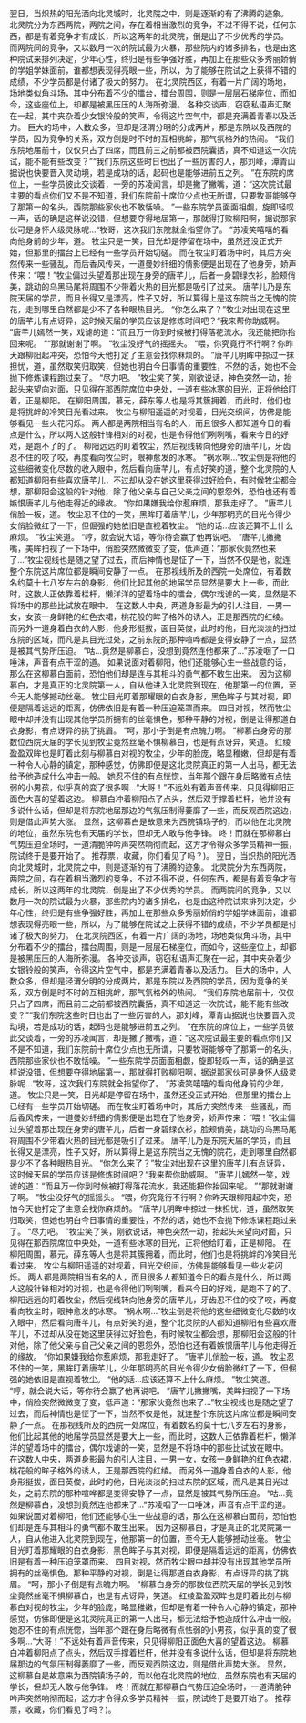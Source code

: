 翌日，当炽热的阳光洒向北灵城时，北灵院之中，则是逐渐的有了沸腾的迹象。
北灵院分为东西两院，两院之间，存在着相当激烈的竞争，不过不得不说，任何东西，都是有着竞争才有成长，所以这两年的北灵院，倒是出了不少优秀的学员。
而两院间的竞争，又以数月一次的院试最为火暴，那些院内的诸多排名，也是由这种院试来排列决定，少年心性，终归是有些争强好胜，再加上在那些众多秀丽娇俏的学姐学妹面前，谁都想表现得亮眼一些，所以，为了能够在院试之上获得不错的成绩，不少学员都是付诸了极大的努力。
在北灵院西区，有着一片广阔的场地，场地类似角斗场，其中分布着不少的擂台，擂台周围，则是一层层石梯座位，而如今，这些座位上，却都是被黑压压的人海所弥漫。
各种交谈声，窃窃私语声汇聚在一起，其中夹杂着少女银铃般的笑声，令得这片空气中，都是充满着青春以及活力。
巨大的场中，人数众多，但却是泾渭分明的分成两片，那是东院以及西院的学员，因为竞争的关系，双方倒是时不时的互相挑衅，那气氛格外的热闹。
“我们东院地届前十，仅仅只占了四席，而且前三之前都被西院囊括，真不知道这一次院试，能不能有些改变？”“我们东院这些时日也出了一些厉害的人，那刘峰，潭青山据说也快要晋入灵动境，若是成功的话，起码也是能够进前五之列。
”在东院的席位上，一些学员彼此交谈着，一旁的苏凌闻言，却是撇了撇嘴，道：“这次院试最主要的看点你们又不是不知道，我们东院前十席位少点也无所谓，只要牧哥能够夺了那第一的名头，西院那些家伙也不敢恬噪。
”一些东院学员面面相觑，旋即轻叹一声，话的确是这样说没错，但想要夺得地届第一，那就得打败柳阳啊，据说那家伙可是身怀人级灵脉呢...“牧哥，这次我们东院就全指望你了。
”苏凌笑嘻嘻的看向他身前的少年，道。
牧尘只是一笑，目光却是停留在场中，虽然还没正式开始，但那里的擂台上已经有一些学员开始切磋。
而在牧尘盯着场中时，其后方突然传来一些骚乱，而后香风传来，一道曼妙纤细的倩影便是出现在了他身旁，娇声传来：“喂！”牧尘偏过头望着那出现在身旁的唐芊儿，后者一身碧绿衣衫，脸颊俏美，跳动的乌黑马尾将周围不少带着火热的目光都是吸引了过来。
唐芊儿乃是东院天届的学员，而且长得又是漂亮，性子又好，所以算得上是这东院当之无愧的院花，走到哪里自然都是少不了各种眼热目光。
“你怎么来了？”牧尘对出现在这里的唐芊儿有点讶异，这时候天届的学员应该是修炼时间吧？“我来帮你助威啊。
”唐芊儿嫣然一笑，戏谑的道：“而且万一你到时候被打得落花流水，我还能把你抬回来呢。
”“那就谢谢了啊。
”牧尘没好气的摇摇头。
“喂，你究竟行不行啊？你昨天跟柳阳起冲突，恐怕今天他打定了主意会找你麻烦的。
”唐芊儿明眸中掠过一抹担忧，道，虽然取笑归取笑，但她也明白今日事情的重要性，不然的话，她也不会抛下修炼课程跑过来了。
“尽力吧。
”牧尘笑了笑，刚欲说话，神色突然一动，抬起头来望向对面，只见得在那西院席位中央处，一道有些冰寒的目光，正将他给盯着，正是柳阳。
在柳阳周围，慕元，薛东等人也是将其簇拥着，而此时，他们也是将挑衅的冷笑目光看过来。
牧尘与柳阳遥遥的对视着，目光交织间，仿佛是能够看见一些火花闪烁。
两人都是两院相当有名的人，而且很多人都知道今日的看点是什么，所以两人这般针锋相对的对视，也是令得他们咧咧嘴，看来今日的好戏，是跑不了的了。
柳阳远远的盯着牧尘，然后视线转向他身旁的唐芊儿，牙齿忍不住的咬了咬，再度看向牧尘时，眼神愈发的冰寒。
“祸水啊...”牧尘倒是将他的这些细微变化尽数的收入眼中，然后看向唐芊儿，有点好笑的道，整个北灵院的人都知道柳阳有些喜欢唐芊儿，不过却从没在她这里获得过好脸色，有时候牧尘都会想，那柳阳会这般的针对他，除了他父亲与自己父亲之间的恩怨外，恐怕也还有着嫉恨唐芊儿与他走得近的缘故。
“你如果嫌我给你惹麻烦，那我走好了。
”唐芊儿俏脸一板，道。
牧尘忍不住的一笑，黑眸盯着唐芊儿，少年那明亮的目光令得少女俏脸微红了一下，但倔强的她依旧是直视着牧尘。
“他的话...应该还算不上什么麻烦。
”牧尘笑道。
“哼，就会说大话，等你待会赢了他再说吧。
”唐芊儿撇撇嘴，美眸扫视了一下场中，俏脸突然微微变了变，低声道：“那家伙竟然也来了...”牧尘视线也是随之望了过去，而后神情也是怔了一下，当然不仅是他，就连整个东院这片席位都是瞬间安静了一点。
在那视线所及的西院一处席位，有着数名约莫十七八岁左右的身影，他们比起其他的地届学员显然是要大上一些，而此时，这数人正依靠着栏杆，懒洋洋的望着场中的擂台，偶尔戏谑的一笑，显然是不将场中的那些比试放在眼中。
在这数人中央，两道身影最为的引人注目，一男一女，女孩一身鲜艳的红色衣裙，桃花般的眸子格外的诱人，正是那西院的红绫。
而另外一道身着白衣的人影，他身形挺拔，面目英俊，此时的他，目光淡淡的扫过东院的区域，而凡是其目光过处，之前东院的那种喧哗都是变得安静了一点，显然是被其气势所压迫。
“咕...竟然是柳慕白，没想到竟然连他都来了...”苏凌咽了一口唾沫，声音有点干涩的道。
如果说面对着柳阳，他们还能够心生一些战意的话，那么在这柳慕白面前，恐怕他们却是连与其相斗的勇气都不敢生出来。
因为这柳慕白，才是真正的北灵院第一人，自从他进入北灵院到现在，他那第一的位置，至今无人能够撼动丝毫。
牧尘目光盯着那耀眼的白衣身影，黑色眸子与其对视，即便是隔着远远的距离，仿佛依旧是有着一种压迫笼罩而来。
四目对视，然而牧尘眼中却并没有出现其他学员所拥有的丝毫惧色，那种平静的对视，倒是让得那道白衣身影，有点讶异的挑了挑眉。
“呵，那小子倒是有点魄力啊。
”柳慕白身旁的那数位西院天届的学长见到牧尘竟然丝毫不惧柳慕白，也是有点讶异，笑道。
红绫盈盈双眸也是盯着此刻与柳慕白对视的牧尘，少年的脸庞，略显稚嫩，但却是有着一种令人心静的镇定，那种感觉，仿佛即便是这北灵院真正的第一人出马，都无法给予他造成什么冲击一般。
她忍不住的有点恍惚，当年那个跟在身后略微有点怯弱的小男孩，似乎真的变了很多啊...“大哥！”不远处有着声音传来，只见得柳阳正面色大喜的望着这边。
柳慕白冲着柳阳点了点头，然后双手撑着栏杆，他并没有多说什么话，但却是将东院地届那边的气氛压制得萎靡了一些，而反观西院这边，则是借此声势大涨。
显然，这柳慕白是故意来为西院镇场子的，而以他在北灵院的地位，虽然东院也有天届的学长，但却无人敢与他争锋。
咚！而就在那柳慕白气势压迫全场时，一道清脆钟吟声突然响彻而起，这方才令得众多学员精神一振，院试终于是要开始了。
推荐票，收藏，你们看见了吗？)。
翌日，当炽热的阳光洒向北灵城时，北灵院之中，则是逐渐的有了沸腾的迹象。
北灵院分为东西两院，两院之间，存在着相当激烈的竞争，不过不得不说，任何东西，都是有着竞争才有成长，所以这两年的北灵院，倒是出了不少优秀的学员。
而两院间的竞争，又以数月一次的院试最为火暴，那些院内的诸多排名，也是由这种院试来排列决定，少年心性，终归是有些争强好胜，再加上在那些众多秀丽娇俏的学姐学妹面前，谁都想表现得亮眼一些，所以，为了能够在院试之上获得不错的成绩，不少学员都是付诸了极大的努力。
在北灵院西区，有着一片广阔的场地，场地类似角斗场，其中分布着不少的擂台，擂台周围，则是一层层石梯座位，而如今，这些座位上，却都是被黑压压的人海所弥漫。
各种交谈声，窃窃私语声汇聚在一起，其中夹杂着少女银铃般的笑声，令得这片空气中，都是充满着青春以及活力。
巨大的场中，人数众多，但却是泾渭分明的分成两片，那是东院以及西院的学员，因为竞争的关系，双方倒是时不时的互相挑衅，那气氛格外的热闹。
“我们东院地届前十，仅仅只占了四席，而且前三之前都被西院囊括，真不知道这一次院试，能不能有些改变？”“我们东院这些时日也出了一些厉害的人，那刘峰，潭青山据说也快要晋入灵动境，若是成功的话，起码也是能够进前五之列。
”在东院的席位上，一些学员彼此交谈着，一旁的苏凌闻言，却是撇了撇嘴，道：“这次院试最主要的看点你们又不是不知道，我们东院前十席位少点也无所谓，只要牧哥能够夺了那第一的名头，西院那些家伙也不敢恬噪。
”一些东院学员面面相觑，旋即轻叹一声，话的确是这样说没错，但想要夺得地届第一，那就得打败柳阳啊，据说那家伙可是身怀人级灵脉呢...“牧哥，这次我们东院就全指望你了。
”苏凌笑嘻嘻的看向他身前的少年，道。
牧尘只是一笑，目光却是停留在场中，虽然还没正式开始，但那里的擂台上已经有一些学员开始切磋。
而在牧尘盯着场中时，其后方突然传来一些骚乱，而后香风传来，一道曼妙纤细的倩影便是出现在了他身旁，娇声传来：“喂！”牧尘偏过头望着那出现在身旁的唐芊儿，后者一身碧绿衣衫，脸颊俏美，跳动的乌黑马尾将周围不少带着火热的目光都是吸引了过来。
唐芊儿乃是东院天届的学员，而且长得又是漂亮，性子又好，所以算得上是这东院当之无愧的院花，走到哪里自然都是少不了各种眼热目光。
“你怎么来了？”牧尘对出现在这里的唐芊儿有点讶异，这时候天届的学员应该是修炼时间吧？“我来帮你助威啊。
”唐芊儿嫣然一笑，戏谑的道：“而且万一你到时候被打得落花流水，我还能把你抬回来呢。
”“那就谢谢了啊。
”牧尘没好气的摇摇头。
“喂，你究竟行不行啊？你昨天跟柳阳起冲突，恐怕今天他打定了主意会找你麻烦的。
”唐芊儿明眸中掠过一抹担忧，道，虽然取笑归取笑，但她也明白今日事情的重要性，不然的话，她也不会抛下修炼课程跑过来了。
“尽力吧。
”牧尘笑了笑，刚欲说话，神色突然一动，抬起头来望向对面，只见得在那西院席位中央处，一道有些冰寒的目光，正将他给盯着，正是柳阳。
在柳阳周围，慕元，薛东等人也是将其簇拥着，而此时，他们也是将挑衅的冷笑目光看过来。
牧尘与柳阳遥遥的对视着，目光交织间，仿佛是能够看见一些火花闪烁。
两人都是两院相当有名的人，而且很多人都知道今日的看点是什么，所以两人这般针锋相对的对视，也是令得他们咧咧嘴，看来今日的好戏，是跑不了的了。
柳阳远远的盯着牧尘，然后视线转向他身旁的唐芊儿，牙齿忍不住的咬了咬，再度看向牧尘时，眼神愈发的冰寒。
“祸水啊...”牧尘倒是将他的这些细微变化尽数的收入眼中，然后看向唐芊儿，有点好笑的道，整个北灵院的人都知道柳阳有些喜欢唐芊儿，不过却从没在她这里获得过好脸色，有时候牧尘都会想，那柳阳会这般的针对他，除了他父亲与自己父亲之间的恩怨外，恐怕也还有着嫉恨唐芊儿与他走得近的缘故。
“你如果嫌我给你惹麻烦，那我走好了。
”唐芊儿俏脸一板，道。
牧尘忍不住的一笑，黑眸盯着唐芊儿，少年那明亮的目光令得少女俏脸微红了一下，但倔强的她依旧是直视着牧尘。
“他的话...应该还算不上什么麻烦。
”牧尘笑道。
“哼，就会说大话，等你待会赢了他再说吧。
”唐芊儿撇撇嘴，美眸扫视了一下场中，俏脸突然微微变了变，低声道：“那家伙竟然也来了...”牧尘视线也是随之望了过去，而后神情也是怔了一下，当然不仅是他，就连整个东院这片席位都是瞬间安静了一点。
在那视线所及的西院一处席位，有着数名约莫十七八岁左右的身影，他们比起其他的地届学员显然是要大上一些，而此时，这数人正依靠着栏杆，懒洋洋的望着场中的擂台，偶尔戏谑的一笑，显然是不将场中的那些比试放在眼中。
在这数人中央，两道身影最为的引人注目，一男一女，女孩一身鲜艳的红色衣裙，桃花般的眸子格外的诱人，正是那西院的红绫。
而另外一道身着白衣的人影，他身形挺拔，面目英俊，此时的他，目光淡淡的扫过东院的区域，而凡是其目光过处，之前东院的那种喧哗都是变得安静了一点，显然是被其气势所压迫。
“咕...竟然是柳慕白，没想到竟然连他都来了...”苏凌咽了一口唾沫，声音有点干涩的道。
如果说面对着柳阳，他们还能够心生一些战意的话，那么在这柳慕白面前，恐怕他们却是连与其相斗的勇气都不敢生出来。
因为这柳慕白，才是真正的北灵院第一人，自从他进入北灵院到现在，他那第一的位置，至今无人能够撼动丝毫。
牧尘目光盯着那耀眼的白衣身影，黑色眸子与其对视，即便是隔着远远的距离，仿佛依旧是有着一种压迫笼罩而来。
四目对视，然而牧尘眼中却并没有出现其他学员所拥有的丝毫惧色，那种平静的对视，倒是让得那道白衣身影，有点讶异的挑了挑眉。
“呵，那小子倒是有点魄力啊。
”柳慕白身旁的那数位西院天届的学长见到牧尘竟然丝毫不惧柳慕白，也是有点讶异，笑道。
红绫盈盈双眸也是盯着此刻与柳慕白对视的牧尘，少年的脸庞，略显稚嫩，但却是有着一种令人心静的镇定，那种感觉，仿佛即便是这北灵院真正的第一人出马，都无法给予他造成什么冲击一般。
她忍不住的有点恍惚，当年那个跟在身后略微有点怯弱的小男孩，似乎真的变了很多啊...“大哥！”不远处有着声音传来，只见得柳阳正面色大喜的望着这边。
柳慕白冲着柳阳点了点头，然后双手撑着栏杆，他并没有多说什么话，但却是将东院地届那边的气氛压制得萎靡了一些，而反观西院这边，则是借此声势大涨。
显然，这柳慕白是故意来为西院镇场子的，而以他在北灵院的地位，虽然东院也有天届的学长，但却无人敢与他争锋。
咚！而就在那柳慕白气势压迫全场时，一道清脆钟吟声突然响彻而起，这方才令得众多学员精神一振，院试终于是要开始了。
推荐票，收藏，你们看见了吗？)。
